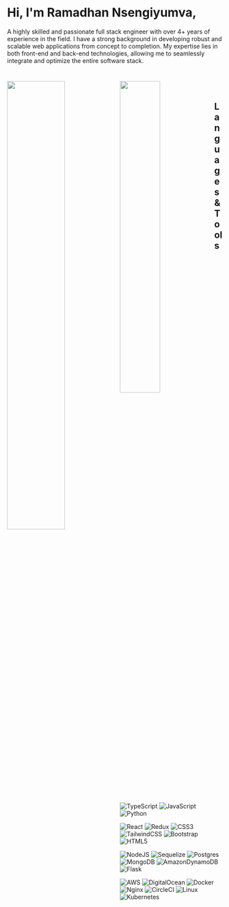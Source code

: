 # Hi, I'm Ramadhan Nsengiyumva,

A highly skilled and passionate full stack engineer with over 4+ years of experience in the field. I have a strong background in developing robust and scalable web applications from concept to completion. My expertise lies in both front-end and back-end technologies, allowing me to seamlessly integrate and optimize the entire software stack.

#

<img align="left" width="51.8%" src="https://ramadhan0-github-readme-stats.vercel.app/api?username=Ramadhan0&show_icons=true&theme=tokyonight" />
<img align="left" width="43.2%" src="https://ramadhan0-github-readme-stats.vercel.app/api/top-langs?username=Ramadhan0&show_icons=true&locale=en&layout=compact" />

&nbsp;

## Languages & Tools

![TypeScript](https://img.shields.io/badge/typescript-%23007ACC.svg?style=for-the-badge&logo=typescript&logoColor=white)
![JavaScript](https://img.shields.io/badge/javascript-%23323330.svg?style=for-the-badge&logo=javascript&logoColor=%23F7DF1E)
![Python](https://img.shields.io/badge/python-3670A0?style=for-the-badge&logo=python&logoColor=ffdd54)

![React](https://img.shields.io/badge/react-%2320232a.svg?style=for-the-badge&logo=react&logoColor=%2361DAFB)
![Redux](https://img.shields.io/badge/redux-%23593d88.svg?style=for-the-badge&logo=redux&logoColor=white)
![CSS3](https://img.shields.io/badge/css3-%231572B6.svg?style=for-the-badge&logo=css3&logoColor=white)
![TailwindCSS](https://img.shields.io/badge/tailwindcss-%2338B2AC.svg?style=for-the-badge&logo=tailwind-css&logoColor=white)
![Bootstrap](https://img.shields.io/badge/bootstrap-%23563D7C.svg?style=for-the-badge&logo=bootstrap&logoColor=white)
![HTML5](https://img.shields.io/badge/html5-%23E34F26.svg?style=for-the-badge&logo=html5&logoColor=white)

![NodeJS](https://img.shields.io/badge/node.js-6DA55F?style=for-the-badge&logo=node.js&logoColor=white)
![Sequelize](https://img.shields.io/badge/Sequelize-52B0E7?style=for-the-badge&logo=Sequelize&logoColor=white)
![Postgres](https://img.shields.io/badge/postgres-%23316192.svg?style=for-the-badge&logo=postgresql&logoColor=white)
![MongoDB](https://img.shields.io/badge/MongoDB-%234ea94b.svg?style=for-the-badge&logo=mongodb&logoColor=white)
![AmazonDynamoDB](https://img.shields.io/badge/Amazon%20DynamoDB-4053D6?style=for-the-badge&logo=Amazon%20DynamoDB&logoColor=white)
![Flask](https://img.shields.io/badge/flask-%23000.svg?style=for-the-badge&logo=flask&logoColor=white)

![AWS](https://img.shields.io/badge/AWS-%23FF9900.svg?style=for-the-badge&logo=amazon-aws&logoColor=white)
![DigitalOcean](https://img.shields.io/badge/DigitalOcean-%230167ff.svg?style=for-the-badge&logo=digitalOcean&logoColor=white)
![Docker](https://img.shields.io/badge/docker-%230db7ed.svg?style=for-the-badge&logo=docker&logoColor=white)
![Nginx](https://img.shields.io/badge/nginx-%23009639.svg?style=for-the-badge&logo=nginx&logoColor=white)
![CircleCI](https://img.shields.io/badge/circle%20ci-%23161616.svg?style=for-the-badge&logo=circleci&logoColor=white)
![Linux](https://img.shields.io/badge/Linux-FCC624?style=for-the-badge&logo=linux&logoColor=black)
![Kubernetes](https://img.shields.io/badge/kubernetes-%23326ce5.svg?style=for-the-badge&logo=kubernetes&logoColor=white)
